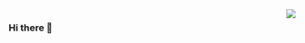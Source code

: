 <img align="right" src="https://github-readme-stats.vercel.app/api?username=SArtanis&show_icons=true&icon_color=CE1D2D&text_color=718096&bg_color=ffffff&hide_title=true" />

### Hi there 👋

<!--
**SArtanis/SArtanis** is a ✨ _special_ ✨ repository because its `README.md` (this file) appears on your GitHub profile.

Here are some ideas to get you started:

- 🔭 I’m currently working on ...
- 🌱 I’m currently learning ...
- 👯 I’m looking to collaborate on ...
- 🤔 I’m looking for help with ...
- 💬 Ask me about ...
- 📫 How to reach me: ...
- 😄 Pronouns: ...
- ⚡ Fun fact: ...
-->
